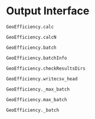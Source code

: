 # Output Interface

```@docs
GeoEfficiency.calc
```

```@docs
GeoEfficiency.calcN
```

```@docs
GeoEfficiency.batch
```

```@docs
GeoEfficiency.batchInfo
```

```@docs
GeoEfficiency.checkResultsDirs
```

```@docs
GeoEfficiency.writecsv_head
```

```@docs
GeoEfficiency._max_batch
```

```@docs
GeoEfficiency.max_batch
```

```@docs
GeoEfficiency._batch
```
